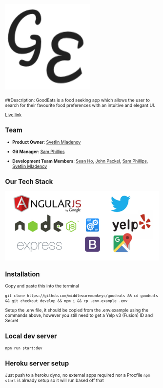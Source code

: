 # ![GoodEats](/client/assets/goodEatsthumbnail.png)

##Description: 
GoodEats is a food seeking app which allows the user to search for their favourite food preferences with an intuitive and elegant UI.

[Live link](https://goodeats-dev.herokuapp.com/)

## Team
 - __Product Owner__: [Svetlin Mladenov](http://github.com/sveem)

- __Git Manager__: [Sam Phillips](http://github.com/armyf35)

- __Development Team Members__: [Sean Ho](http://github.com/seansinflipflops), [John Packel](http://github.com/john-packel), [Sam Phillips](http://github.com/armyf35), [Svetlin Mladenov](http://github.com/sveem)

## Our Tech Stack

!['tech stack'](/client/assets/tech_stack.png)

## Installation
Copy and paste this into the terminal

`git clone https://github.com/middlewaremonkeys/goodeats && cd goodeats && git checkout develop && npm i && cp .env.example .env`

Setup the .env file, it should be copied from the .env.example using the commands above, however you still need to get a Yelp v3 (Fusion) ID and Secret

## Local dev server
`npm run start:dev`


## Heroku server setup
Just push to a heroku dyno, no external apps required nor a Procfile
`npm start` is already setup so it will run based off that
